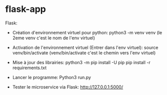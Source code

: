 # flask-app



Flask:
- Création d'environnement virtuel pour python:
  python3 -m venv venv (le 2eme venv c'est le nom de l'env virtuel)

- Activation de l'environnement virtuel (Entrer dans l'env virtuel):
  source venv/bin/activate (venv/bin/activate c'est le chemin vers l'env virtuel)

- Mise à jour des librairies:
  python3 -m pip install -U pip
  pip install -r requirements.txt

- Lancer le programme:
  Python3 run.py

- Tester le microservice via Flask:
   http://127.0.0.1:5000/
